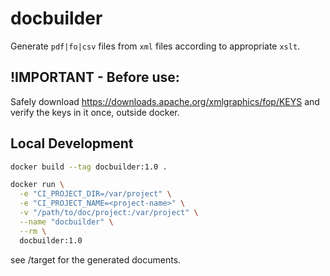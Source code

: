 # docbuilder

Generate `pdf|fo|csv` files from `xml` files according to appropriate `xslt`.

## !IMPORTANT - Before use:

Safely download <https://downloads.apache.org/xmlgraphics/fop/KEYS> and verify the keys in it once, outside docker.

## Local Development

```sh
docker build --tag docbuilder:1.0 .

docker run \
  -e "CI_PROJECT_DIR=/var/project" \
  -e "CI_PROJECT_NAME=<project-name>" \
  -v "/path/to/doc/project:/var/project" \
  --name "docbuilder" \
  --rm \
  docbuilder:1.0
```

see <project-dir>/target for the generated documents.
